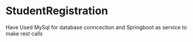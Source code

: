 # StudentRegistration

Have Used MySql for database conncection and Springboot as service to make rest calls
